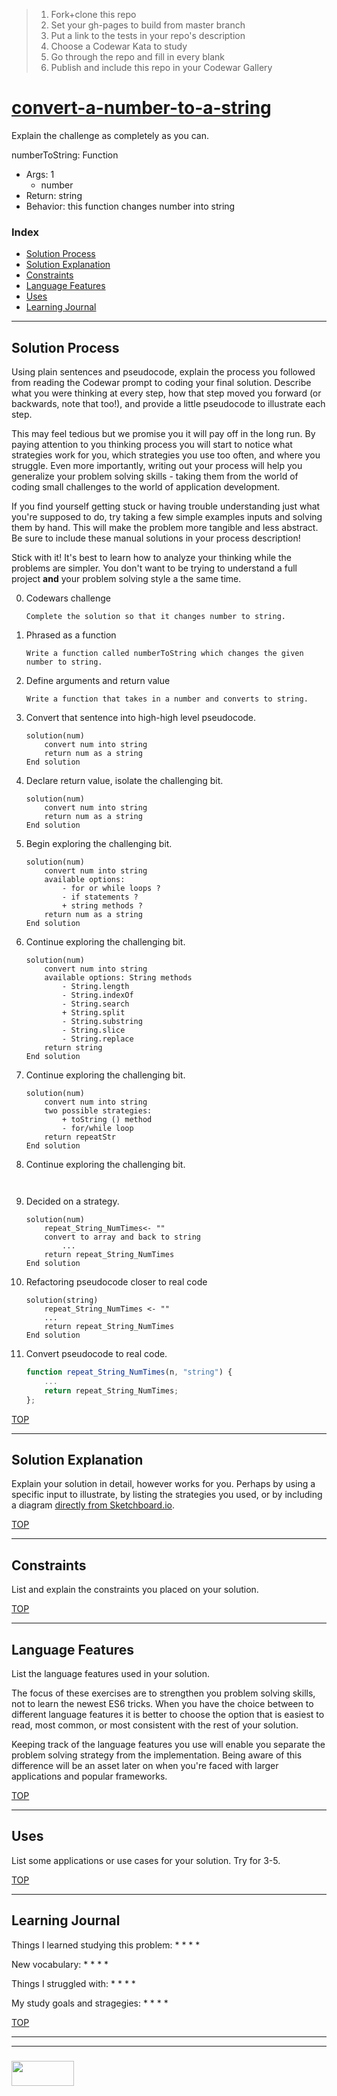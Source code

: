 > 1. Fork+clone this repo
> 2. Set your gh-pages to build from master branch
> 3. Put a link to the tests in your repo's description
> 4. Choose a Codewar Kata to study
> 5. Go through the repo and fill in every blank
> 6. Publish and include this repo in your Codewar Gallery


# [convert-a-number-to-a-string](https://www.codewars.com/kata/convert-a-number-to-a-string)

Explain the challenge as completely as you can.

numberToString: Function
* Args: 1
  * number
* Return: string
* Behavior: this function changes number into string


### Index
* [Solution Process](#solution-process)
* [Solution Explanation](#solution-explanation)
* [Constraints](#constraints)  
* [Language Features](#language-features)
* [Uses](#uses)
* [Learning Journal](#learning-journal)

---

## Solution Process

Using plain sentences and pseudocode, explain the process you followed from reading the Codewar prompt to coding your final solution.  Describe what you were thinking at every step, how that step moved you forward (or backwards, note that too!), and provide a little pseudocode to illustrate each step.

This may feel tedious but we promise you it will pay off in the long run.  By paying attention to you thinking process you will start to notice what strategies work for you, which strategies you use too often, and where you struggle.  Even more importantly, writing out your process will help you generalize your problem solving skills - taking them from the world of coding small challenges to the world of application development.

If you find yourself getting stuck or having trouble understanding just what you're supposed to do, try taking a few simple examples inputs and solving them by hand.  This will make the problem more tangible and less abstract.  Be sure to include these manual solutions in your process description!

Stick with it!  It's best to learn how to analyze your thinking while the problems are simpler.  You don't want to be trying to understand a full project __and__ your problem solving style a the same time.


0. Codewars challenge
    ```
    Complete the solution so that it changes number to string.
    ```
1. Phrased as a function  
    ```
    Write a function called numberToString which changes the given number to string.
    ```
2. Define arguments and return value   
    ```
    Write a function that takes in a number and converts to string. 
    ```
3. Convert that sentence into high-high level pseudocode.
    ```
    solution(num)
        convert num into string
        return num as a string 
    End solution
    ```
4. Declare return value, isolate the challenging bit.
    ```
 	solution(num)
        convert num into string
        return num as a string 
    End solution  
    ```
5. Begin exploring the challenging bit.
    ```
    solution(num)
        convert num into string
        available options:
            - for or while loops ?
            - if statements ? 
            + string methods ?
        return num as a string
    End solution   
    ```
6. Continue exploring the challenging bit.
    ```
    solution(num)
        convert num into string
        available options: String methods
            - String.length
            - String.indexOf
            - String.search
            + String.split
            - String.substring
            - String.slice
            - String.replace
        return string
    End solution   
    ```
7. Continue exploring the challenging bit.
    ```
    solution(num)
        convert num into string
        two possible strategies:
            + toString () method
            - for/while loop
        return repeatStr
    End solution   
    ```
8. Continue exploring the challenging bit.
    ```
     
    ```
9. Decided on a strategy.
    ```
    solution(num)
        repeat_String_NumTimes<- ""
        convert to array and back to string
            ...
        return repeat_String_NumTimes
    End solution   
    ```
10. Refactoring pseudocode closer to real code
    ```
    solution(string)
        repeat_String_NumTimes <- ""
        ...
        return repeat_String_NumTimes
    End solution   
    ```
11. Convert pseudocode to real code.
    ```js
    function repeat_String_NumTimes(n, "string") {
        ...
        return repeat_String_NumTimes;
    };  
    ```

[TOP](#index)

---

## Solution Explanation

Explain your solution in detail, however works for you.  Perhaps by using a specific input to illustrate, by listing the strategies you used, or by including a diagram [directly from Sketchboard.io](https://sketchboard.io/blog/2014/03/06/github-sketchboard.html).

[TOP](#index)

---

## Constraints

List and explain the constraints you placed on your solution.


[TOP](#index)
___

## Language Features

List the language features used in your solution.

The focus of these exercises are to strengthen you problem solving skills, not to learn the newest ES6 tricks. When you have the choice between to different language features it is better to choose the option that is easiest to read, most common, or most consistent with the rest of your solution.  

Keeping track of the language features you use will enable you separate the problem solving strategy from the implementation.  Being aware of this difference will be an asset later on when you're faced with larger applications and popular frameworks.

[TOP](#index)

---
## Uses

List some applications or use cases for your solution.  Try for 3-5.


[TOP](#index)

---

## Learning Journal

Things I learned studying this problem:
* 
*
*
*

New vocabulary:
* 
* 
*
*

Things I struggled with:
* 
* 
* 
* 

My study goals and stragegies:
* 
* 
* 
*


[TOP](#index)

___
___
### <a href="http://elewa.education/blog" target="_blank"><img src="https://user-images.githubusercontent.com/18554853/34921062-506450ae-f97d-11e7-875f-6feeb26ad72d.png" width="100" height="40"/></a>

